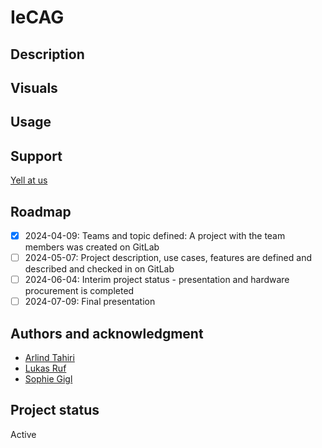 # IeCAG

## Description

## Visuals

## Usage

## Support
[Yell at us](https://inf-git.fh-rosenheim.de/int-ca/sose2024/iecag/-/issues)

## Roadmap
- [x] 2024-04-09: Teams and topic defined: A project with the team members was created on GitLab
- [ ] 2024-05-07: Project description, use cases, features are defined and described and checked in on GitLab
- [ ] 2024-06-04: Interim project status - presentation and hardware procurement is completed
- [ ] 2024-07-09: Final presentation

## Authors and acknowledgment
- [Arlind Tahiri](https://inf-git.fh-rosenheim.de/studtahiar5766)
- [Lukas Ruf](https://inf-git.fh-rosenheim.de/studrufzlu7742)
- [Sophie Gigl](https://inf-git.fh-rosenheim.de/studgiglso3560)

## Project status
Active

